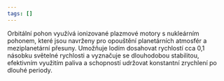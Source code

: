 ```yaml
---
tags: []
---
```


Orbitální pohon využívá ionizované plazmové motory s nukleárním pohonem, které jsou navrženy pro opouštění planetárních atmosfér a meziplanetární přesuny. Umožňuje lodím dosahovat rychlostí cca 0,1 násobku světelné rychlosti a vyznačuje se dlouhodobou stabilitou, efektivním využitím paliva a schopností udržovat konstantní zrychlení po dlouhé periody.
